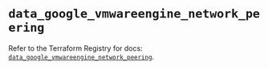 # `data_google_vmwareengine_network_peering`

Refer to the Terraform Registry for docs: [`data_google_vmwareengine_network_peering`](https://registry.terraform.io/providers/hashicorp/google/6.44.0/docs/data-sources/vmwareengine_network_peering).
